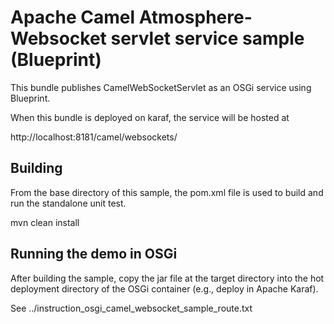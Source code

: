 Apache Camel Atmosphere-Websocket servlet service sample (Blueprint)
=================================================

This bundle publishes CamelWebSocketServlet as an OSGi service using
Blueprint.

When this bundle is deployed on karaf, the service will be hosted at

  http://localhost:8181/camel/websockets/

Building
--------
From the base directory of this sample, the pom.xml file
is used to build and run the standalone unit test.

  mvn clean install
  
Running the demo in OSGi
------------------------
After building the sample, copy the jar file at the target
directory into the hot deployment directory of the OSGi
container (e.g., deploy in Apache Karaf).

See
../instruction_osgi_camel_websocket_sample_route.txt
